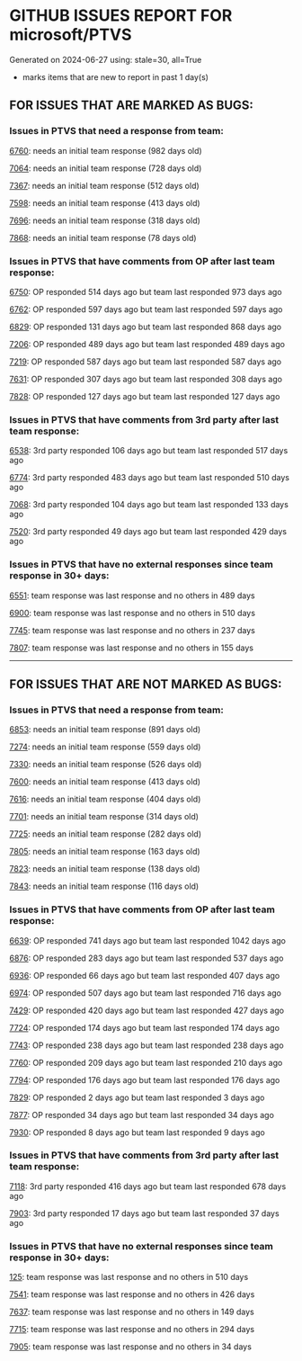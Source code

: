 
# GITHUB ISSUES REPORT FOR microsoft/PTVS


Generated on 2024-06-27 using: stale=30, all=True


* marks items that are new to report in past 1 day(s)


## FOR ISSUES THAT ARE MARKED AS BUGS:


### Issues in PTVS that need a response from team:


  [6760](https://github.com/microsoft/PTVS/issues/6760 "Evaluates all the expressions in interactive windows ignore the Completion Mode setting."): needs an initial team response (982 days old)

  [7064](https://github.com/microsoft/PTVS/issues/7064 "Some intellisense don't work well in interactive window after writing some REPL commands"): needs an initial team response (728 days old)

  [7367](https://github.com/microsoft/PTVS/issues/7367 "No output result after clicking 'Execute Project in Python Interactive'"): needs an initial team response (512 days old)

  [7598](https://github.com/microsoft/PTVS/issues/7598 "Auto commenting lines using LF or CRLF "): needs an initial team response (413 days old)

  [7696](https://github.com/microsoft/PTVS/issues/7696 "Go To All can't find the method where is defined in another project"): needs an initial team response (318 days old)

  [7868](https://github.com/microsoft/PTVS/issues/7868 "Interactive Window not working or displaying output "): needs an initial team response (78 days old)

### Issues in PTVS that have comments from OP after last team response:


  [6750](https://github.com/microsoft/PTVS/issues/6750 "An error pops up when run &quot;Django Check, Django Migrate, Django Create Superuser...&quot;. "): OP responded 514 days ago but team last responded 973 days ago

  [6762](https://github.com/microsoft/PTVS/issues/6762 "Unchecked &quot;Parameter information&quot; still has signature help."): OP responded 597 days ago but team last responded 597 days ago

  [6829](https://github.com/microsoft/PTVS/issues/6829 "IntelliSense which is modified manually does not work after restart the VS."): OP responded 131 days ago but team last responded 868 days ago

  [7206](https://github.com/microsoft/PTVS/issues/7206 "The active environment doesn't change with the Cookiecutter Explorer is open"): OP responded 489 days ago but team last responded 489 days ago

  [7219](https://github.com/microsoft/PTVS/issues/7219 "No output with using ipython interactive window"): OP responded 587 days ago but team last responded 587 days ago

  [7631](https://github.com/microsoft/PTVS/issues/7631 "An unexpected error occured when first creating the conda env."): OP responded 307 days ago but team last responded 308 days ago

  [7828](https://github.com/microsoft/PTVS/issues/7828 "IntelliSense for Search Paths doesn't work when import folder outside the workspace."): OP responded 127 days ago but team last responded 127 days ago

### Issues in PTVS that have comments from 3rd party after last team response:


  [6538](https://github.com/microsoft/PTVS/issues/6538 "No static analysis suggestions in Interactive window."): 3rd party responded 106 days ago but team last responded 517 days ago

  [6774](https://github.com/microsoft/PTVS/issues/6774 "The Python installed from Microsoft Store couldn't view installed packages when first use the environment."): 3rd party responded 483 days ago but team last responded 510 days ago

  [7068](https://github.com/microsoft/PTVS/issues/7068 "reportMissingImports : Even if the module is successfully installed, a warning will still be displayed in the Error List window"): 3rd party responded 104 days ago but team last responded 133 days ago

  [7520](https://github.com/microsoft/PTVS/issues/7520 " Visual Studio 2022 keeps breaking on exception which seems to be handled in Python internally"): 3rd party responded 49 days ago but team last responded 429 days ago

### Issues in PTVS that have no external responses since team response in 30+ days:


  [6551](https://github.com/microsoft/PTVS/issues/6551 "Navigation bar is not working"): team response was last response and no others in 489 days

  [6900](https://github.com/microsoft/PTVS/issues/6900 "Python 3.10 fails to hit breakpoints when &quot;Native Code Debugging&quot; is enabled."): team response was last response and no others in 510 days

  [7745](https://github.com/microsoft/PTVS/issues/7745 "There is no info bar appear to suggest install pytest when Test Explorer is open "): team response was last response and no others in 237 days

  [7807](https://github.com/microsoft/PTVS/issues/7807 "It showed empty class name when type @."): team response was last response and no others in 155 days

---

## FOR ISSUES THAT ARE NOT MARKED AS BUGS:


### Issues in PTVS that need a response from team:


  [6853](https://github.com/microsoft/PTVS/issues/6853 "Unable to install suggested module when using IPython interactive mode."): needs an initial team response (891 days old)

  [7274](https://github.com/microsoft/PTVS/issues/7274 "Changing error messages - differences in reported errors between VS and pyright cli"): needs an initial team response (559 days old)

  [7330](https://github.com/microsoft/PTVS/issues/7330 "Unable to create DLL for C++ "): needs an initial team response (526 days old)

  [7600](https://github.com/microsoft/PTVS/issues/7600 "Modal pop-up persists when a breakpoint cannot resolve conditional expression "): needs an initial team response (413 days old)

  [7616](https://github.com/microsoft/PTVS/issues/7616 "Lots of debug symbols are being loaded at every application start"): needs an initial team response (404 days old)

  [7701](https://github.com/microsoft/PTVS/issues/7701 "No IntelliSense when import a new created django app."): needs an initial team response (314 days old)

  [7725](https://github.com/microsoft/PTVS/issues/7725 "The VS crashed after choose the progress when remote debug."): needs an initial team response (282 days old)

  [7805](https://github.com/microsoft/PTVS/issues/7805 "Refactor rename incorrect when the referenced method is defined in another project."): needs an initial team response (163 days old)

  [7823](https://github.com/microsoft/PTVS/issues/7823 "Unexpected error occured. About Conda env."): needs an initial team response (138 days old)

  [7843](https://github.com/microsoft/PTVS/issues/7843 "Bogus Environment Names in UI"): needs an initial team response (116 days old)

### Issues in PTVS that have comments from OP after last team response:


  [6639](https://github.com/microsoft/PTVS/issues/6639 " IntelliSense does not work when changed SearchPath in PythonSettings.json file in open folder."): OP responded 741 days ago but team last responded 1042 days ago

  [6876](https://github.com/microsoft/PTVS/issues/6876 "Extract method only works on one line and rename doesn't work at all"): OP responded 283 days ago but team last responded 537 days ago

  [6936](https://github.com/microsoft/PTVS/issues/6936 "Skip tests after clicking “Analyze Code Coverage”."): OP responded 66 days ago but team last responded 407 days ago

  [6974](https://github.com/microsoft/PTVS/issues/6974 "No IntelliSense when import folder under the workspace."): OP responded 507 days ago but team last responded 716 days ago

  [7429](https://github.com/microsoft/PTVS/issues/7429 "Start without Debug and Start with Debug button not available in right click menu"): OP responded 420 days ago but team last responded 427 days ago

  [7724](https://github.com/microsoft/PTVS/issues/7724 "An error pops up after clicking 'Find' when attach to python remote."): OP responded 174 days ago but team last responded 174 days ago

  [7743](https://github.com/microsoft/PTVS/issues/7743 "environment load sequence broken"): OP responded 238 days ago but team last responded 238 days ago

  [7760](https://github.com/microsoft/PTVS/issues/7760 "Failed to create &quot;tiangolo/full-stack-fastapi-postgresql&quot; template in Cookiecutter. "): OP responded 209 days ago but team last responded 210 days ago

  [7794](https://github.com/microsoft/PTVS/issues/7794 "Unable to debug python code in a C++ application that embeds the python interpreter"): OP responded 176 days ago but team last responded 176 days ago

  [7829](https://github.com/microsoft/PTVS/issues/7829 "&quot;Python was not found; run without arguments to install from the Microsoft Store...&quot; appeared in Python project. "): OP responded 2 days ago but team last responded 3 days ago

  [7877](https://github.com/microsoft/PTVS/issues/7877 "The Quick Action icon for 'remove unused imports' only appear if the code is selected."): OP responded 34 days ago but team last responded 34 days ago

  [7930](https://github.com/microsoft/PTVS/issues/7930 "Catastrophic failure (Exception from HRESULT: 0x8000FFFF (E_UNEXPECTED)) [FindActiveProjectCfg @ SolutionBuildManager.cs:2222]"): OP responded 8 days ago but team last responded 9 days ago

### Issues in PTVS that have comments from 3rd party after last team response:


  [7118](https://github.com/microsoft/PTVS/issues/7118 "IPython interactive mode always freezing"): 3rd party responded 416 days ago but team last responded 678 days ago

  [7903](https://github.com/microsoft/PTVS/issues/7903 "An Unexpected error occurred"): 3rd party responded 17 days ago but team last responded 37 days ago

### Issues in PTVS that have no external responses since team response in 30+ days:


  [125](https://github.com/microsoft/PTVS/issues/125 "Automatically attach to subprocesses when debugging"): team response was last response and no others in 510 days

  [7541](https://github.com/microsoft/PTVS/issues/7541 "The 'environment.yml' file can not be detected to create a conda env when reload project"): team response was last response and no others in 426 days

  [7637](https://github.com/microsoft/PTVS/issues/7637 "IntelliSense hangs indefinitely on various occasions, only process restart helps"): team response was last response and no others in 149 days

  [7715](https://github.com/microsoft/PTVS/issues/7715 "After switching to the &quot;Packages&quot; window a second time, the packages are not displayed."): team response was last response and no others in 294 days

  [7905](https://github.com/microsoft/PTVS/issues/7905 "Launch Python Profiling,the VSP file always shows loading"): team response was last response and no others in 34 days
